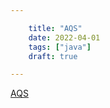 ```yaml
---

    title: "AQS"
    date: 2022-04-01
    tags: ["java"]
    draft: true

---
```


[AQS](https://zhuanlan.zhihu.com/p/54297968)